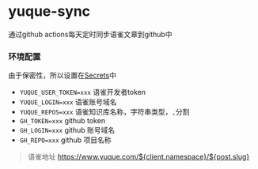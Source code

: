 # yuque-sync
通过github actions每天定时同步语雀文章到github中

### 环境配置
由于保密性，所以设置在[Secrets](https://docs.github.com/cn/actions/reference/encrypted-secrets)中
* `YUQUE_USER_TOKEN=xxx` 语雀开发者token
* `YUQUE_LOGIN=xxx` 语雀账号域名
* `YUQUE_REPOS=xxx` 语雀知识库名称，字符串类型，`,`分割
* `GH_TOKEN=xxx` github token
* `GH_LOGIN=xxx` github 账号域名
* `GH_REPO=xxx` github 项目名称
> 语雀地址 https://www.yuque.com/${client.namespace}/${post.slug}
